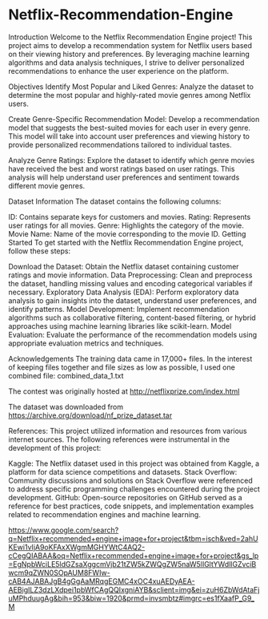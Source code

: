 # Netflix-Recommendation-Engine

Introduction
Welcome to the Netflix Recommendation Engine project! This project aims to develop a recommendation system for Netflix users based on their viewing history and preferences. By leveraging machine learning algorithms and data analysis techniques, I strive to deliver personalized recommendations to enhance the user experience on the platform.

Objectives
Identify Most Popular and Liked Genres: Analyze the dataset to determine the most popular and highly-rated movie genres among Netflix users.

Create Genre-Specific Recommendation Model: Develop a recommendation model that suggests the best-suited movies for each user in every genre. This model will take into account user preferences and viewing history to provide personalized recommendations tailored to individual tastes.

Analyze Genre Ratings: Explore the dataset to identify which genre movies have received the best and worst ratings based on user ratings. This analysis will help understand user preferences and sentiment towards different movie genres.

Dataset Information
The dataset contains the following columns:

ID: Contains separate keys for customers and movies.
Rating: Represents user ratings for all movies.
Genre: Highlights the category of the movie.
Movie Name: Name of the movie corresponding to the movie ID.
Getting Started
To get started with the Netflix Recommendation Engine project, follow these steps:

Download the Dataset: Obtain the Netflix dataset containing customer ratings and movie information.
Data Preprocessing: Clean and preprocess the dataset, handling missing values and encoding categorical variables if necessary.
Exploratory Data Analysis (EDA): Perform exploratory data analysis to gain insights into the dataset, understand user preferences, and identify patterns.
Model Development: Implement recommendation algorithms such as collaborative filtering, content-based filtering, or hybrid approaches using machine learning libraries like scikit-learn.
Model Evaluation: Evaluate the performance of the recommendation models using appropriate evaluation metrics and techniques.


Acknowledgements
The training data came in 17,000+ files. In the interest of keeping files together and file sizes as low as possible, I used one combined file: combined_data_1.txt

The contest was originally hosted at http://netflixprize.com/index.html

The dataset was downloaded from https://archive.org/download/nf_prize_dataset.tar


References: 
This project utilized information and resources from various internet sources. The following references were instrumental in the development of this project:

Kaggle: The Netflix dataset used in this project was obtained from Kaggle, a platform for data science competitions and datasets.
Stack Overflow: Community discussions and solutions on Stack Overflow were referenced to address specific programming challenges encountered during the project development.
GitHub: Open-source repositories on GitHub served as a reference for best practices, code snippets, and implementation examples related to recommendation engines and machine learning.

https://www.google.com/search?q=Netflix+recommended+engine+image+for+project&tbm=isch&ved=2ahUKEwi1vIjA9oKFAxXWgmMGHYWtC4AQ2-cCegQIABAA&oq=Netflix+recommended+engine+image+for+project&gs_lp=EgNpbWciLE5ldGZsaXggcmVjb21tZW5kZWQgZW5naW5lIGltYWdlIGZvciBwcm9qZWN0SOpAUM8FWIw-cAB4AJABAJgB4gGgAaMRqgEGMC4xOC4xuAEDyAEA-AEBigILZ3dzLXdpei1pbWfCAgQQIxgniAYB&sclient=img&ei=zuH6ZbWdAtaFjuMPhduugAg&bih=953&biw=1920&prmd=invsmbtz#imgrc=es1fXaafP_G9_M
